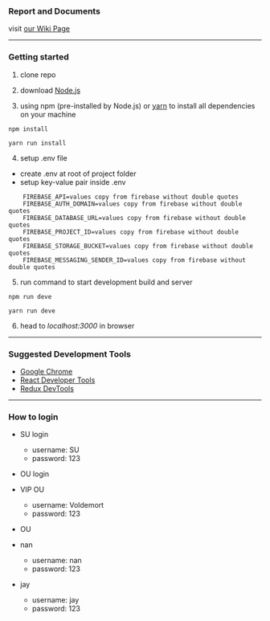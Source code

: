 ### Report and Documents
visit [our Wiki Page](https://github.com/JiejayLan/CSC322_group_project/wiki/Documents)

---
### Getting started
1. clone repo

2. download [Node.js](https://nodejs.org/en/download/)

3. using npm (pre-installed by Node.js) or [yarn](https://yarnpkg.com/en/docs/install) to install all dependencies on your machine 
```
npm install
```

```
yarn run install
```

4. setup .env file 
+ create .env at root of project folder
+ setup key-value pair inside .env 

```
    FIREBASE_API=values copy from firebase without double quotes
    FIREBASE_AUTH_DOMAIN=values copy from firebase without double quotes
    FIREBASE_DATABASE_URL=values copy from firebase without double quotes
    FIREBASE_PROJECT_ID=values copy from firebase without double quotes
    FIREBASE_STORAGE_BUCKET=values copy from firebase without double quotes
    FIREBASE_MESSAGING_SENDER_ID=values copy from firebase without double quotes
```

5. run command to start development build and server

```
npm run deve
```

```
yarn run deve
```

6. head to *localhost:3000* in browser 

---
### Suggested Development Tools
+ [Google Chrome](https://www.google.com/chrome/?brand=CHBD&gclid=CjwKCAjwiN_mBRBBEiwA9N-e_o67fh9PIVCvzcc-1Pd5aOS8SW0lGWgABeyPNdGAVv7BAmR4bDBk-BoC-KQQAvD_BwE&gclsrc=aw.ds) 
+ [React Developer Tools](https://chrome.google.com/webstore/detail/react-developer-tools/fmkadmapgofadopljbjfkapdkoienihi?hl=en)
+ [Redux DevTools](https://github.com/zalmoxisus/redux-devtools-extension)

---
### How to login
+ SU login
    - username: SU
    - password: 123
    
+ OU login 
+ VIP OU 
    - username: Voldemort
    - password: 123

+ OU
+ nan
    - username: nan
    - password: 123
    
+ jay
    - username: jay
    - password: 123

